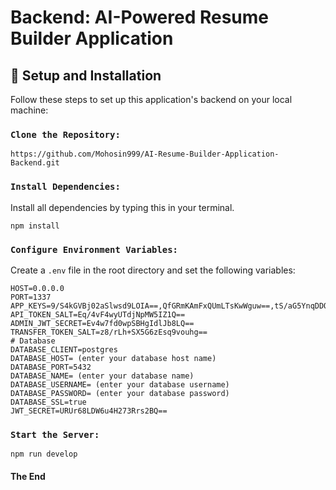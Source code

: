 # Backend: AI-Powered Resume Builder Application

## 🚀 Setup and Installation

Follow these steps to set up this application's backend on your local machine:

### `Clone the Repository:`

```
https://github.com/Mohosin999/AI-Resume-Builder-Application-Backend.git
```

### `Install Dependencies:`

Install all dependencies by typing this in your terminal.

```
npm install
```

### `Configure Environment Variables:`

Create a `.env` file in the root directory and set the following variables:

```
HOST=0.0.0.0
PORT=1337
APP_KEYS=9/S4kGVBj02aSlwsd9LOIA==,QfGRmKAmFxQUmLTsKwWguw==,tS/aG5YnqDDQul6Gx0LKHQ==,a4ACqFZ1bIZC32oBrlR/zw==
API_TOKEN_SALT=Eq/4vF4wyUTdjNpMW5IZ1Q==
ADMIN_JWT_SECRET=Ev4w7fd0wpSBHgIdlJb8LQ==
TRANSFER_TOKEN_SALT=z8/rLh+SX5G6zEsq9vouhg==
# Database
DATABASE_CLIENT=postgres
DATABASE_HOST= (enter your database host name)
DATABASE_PORT=5432
DATABASE_NAME= (enter your database name)
DATABASE_USERNAME= (enter your database username)
DATABASE_PASSWORD= (enter your database password)
DATABASE_SSL=true
JWT_SECRET=URUr68LDW6u4H273Rrs2BQ==
```

### `Start the Server:`

```
npm run develop
```

#### The End

